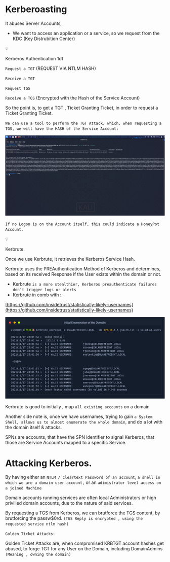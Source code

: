 # Kerberoasting

It abuses Server Accounts, 

- We want to access an application or a service, so we request from the KDC (Key Distrubition Center)

<aside>
💡

Kerberos Authentication 1o1

</aside>

`Request a TGT` (REQUEST VIA NTLM HASH)

`Receive a TGT`

`Request TGS`

`Receive a TGS` (Encrypted with the Hash of the Service Account)

So the point is, to get a TGT , Ticket Granting Ticket, in order to request a Ticket Granting Ticket.

`We can use a tool to perform the TGT Attack, which, when requesting a TGS, we will have the HASH of the Service Account:`

![image.png](Kerberoasting%20159357aeddc080c1b0abcf4ee0f97270/image.png)

`If no Logon is on the Account itself, this could indicate a HoneyPot Account.`

<aside>
💡

Kerbrute.

</aside>

Once we use Kerbrute, it retrieves the Kerberos Service Hash.

Kerbrute uses the PREAuthentication Method of Kerberos and determines, based on its received Response if the User exists within the domain or not.

- Kerbrute `is a more stealthier, Kerberos preauthenticate failures don’t trigger logs or alerts`
- Kerbrute in comb with :

[https://github.com/insidetrust/statistically-likely-usernames](https://github.com/insidetrust/statistically-likely-usernames)

![image.png](Kerberoasting%20159357aeddc080c1b0abcf4ee0f97270/image%201.png)

Kerbrute is good to initially , map `all existing accounts` on a domain

Another side note is, once we have usernames, trying to gain `a System Shell, allows us to almost enumerate the whole domain`, and do a lot with the domain itself & attacks.

SPNs are accounts, that have the SPN identifier to signal Kerberos, that those are Service Accounts mapped to a specific Service.

# Attacking Kerberos.

By having either an `NTLM / Cleartext Password of an account`, `a shell in which we are a domain user account,` or an `adimistrator level access on a joined Machine`

Domain accounts running services are often local Administrators or high privilied domain accounts, due to the nature of said services.

By requesting a TGS from Kerberos, we can brutforce the TGS content, by brutforcing the passw$0rd. `(TGS Reply is encrypted , using the requested service ntlm hash)`

`Golden Ticket Attacks:`

Golden Ticket Attacks are, when compromised KRBTGT account hashes get abused, to forge TGT for any User on the Domain, including DomainAdmins `(Meaning , owning the domain)`